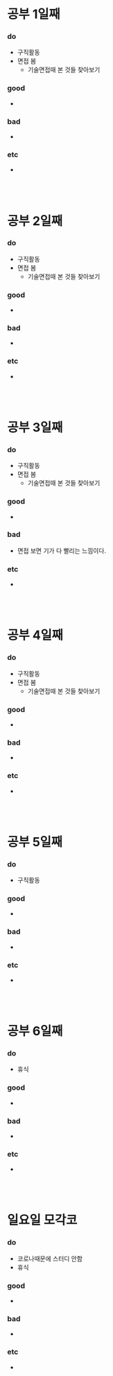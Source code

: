
# 공부 1일째 
### do
- 구직활동
- 면접 봄
  - 기술면접때 본 것들 찾아보기

### good
- 

### bad
- 

### etc
- 

<br /><br />

# 공부 2일째 
### do
- 구직활동
- 면접 봄
  - 기술면접때 본 것들 찾아보기

### good
- 

### bad
- 

### etc
-

<br /><br />

# 공부 3일째 
### do
- 구직활동
- 면접 봄
  - 기술면접때 본 것들 찾아보기

### good
-

### bad
- 면접 보면 기가 다 빨리는 느낌이다.


### etc
-

<br /><br />

# 공부 4일째 
### do
- 구직활동
- 면접 봄
  - 기술면접때 본 것들 찾아보기

### good
-

### bad
-

### etc
- 

<br /><br />

# 공부 5일째 
### do
- 구직활동

### good
- 

### bad
- 

### etc
- 

<br /><br />

# 공부 6일째 
### do
- 휴식

### good
-
 
### bad
-

### etc
-

<br /><br />

# 일요일 모각코
### do
- 코로나때문에 스터디 안함
- 휴식

### good
-

### bad
- 

### etc
-

<br /><br />
